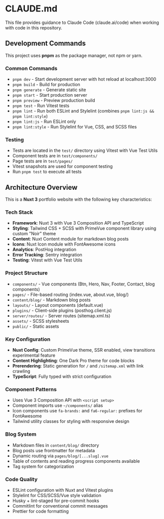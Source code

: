 # CLAUDE.md

This file provides guidance to Claude Code (claude.ai/code) when working with code in this repository.

## Development Commands

This project uses **pnpm** as the package manager, not npm or yarn.

### Common Commands
- `pnpm dev` - Start development server with hot reload at localhost:3000
- `pnpm build` - Build for production
- `pnpm generate` - Generate static site
- `pnpm start` - Start production server
- `pnpm preview` - Preview production build
- `pnpm test` - Run Vitest tests
- `pnpm lint` - Run both ESLint and Stylelint (combines `pnpm lint:js && pnpm lint:style`)
- `pnpm lint:js` - Run ESLint only
- `pnpm lint:style` - Run Stylelint for Vue, CSS, and SCSS files

### Testing
- Tests are located in the `test/` directory using Vitest with Vue Test Utils
- Component tests are in `test/components/`
- Page tests are in `test/pages/`
- Vitest snapshots are used for component testing
- Run `pnpm test` to execute all tests

## Architecture Overview

This is a **Nuxt 3** portfolio website with the following key characteristics:

### Tech Stack
- **Framework**: Nuxt 3 with Vue 3 Composition API and TypeScript
- **Styling**: Tailwind CSS + SCSS with PrimeVue component library using custom "Noir" theme
- **Content**: Nuxt Content module for markdown blog posts
- **Icons**: Nuxt Icon module with FontAwesome icons
- **Analytics**: PostHog integration
- **Error Tracking**: Sentry integration
- **Testing**: Vitest with Vue Test Utils

### Project Structure
- `components/` - Vue components (Btn, Hero, Nav, Footer, Contact, blog components)
- `pages/` - File-based routing (index.vue, about.vue, blog/)
- `content/blog/` - Markdown blog posts
- `layouts/` - Layout components (default.vue)
- `plugins/` - Client-side plugins (posthog.client.js)
- `server/routes/` - Server routes (sitemap.xml.ts)
- `assets/` - SCSS stylesheets
- `public/` - Static assets

### Key Configuration
- **Nuxt Config**: Custom PrimeVue theme, SSR enabled, view transitions experimental feature
- **Content Highlighting**: One Dark Pro theme for code blocks
- **Prerendering**: Static generation for `/` and `/sitemap.xml` with link crawling
- **TypeScript**: Fully typed with strict configuration

### Component Patterns
- Uses Vue 3 Composition API with `<script setup>`
- Component imports use `~/components/` alias
- Icon components use `fa-brands:` and `fa6-regular:` prefixes for FontAwesome
- Tailwind utility classes for styling with responsive design

### Blog System
- Markdown files in `content/blog/` directory
- Blog posts use frontmatter for metadata
- Dynamic routing via `pages/blog/[...slug].vue`
- Table of contents and reading progress components available
- Tag system for categorization

### Code Quality
- ESLint configuration with Nuxt and Vitest plugins
- Stylelint for CSS/SCSS/Vue style validation
- Husky + lint-staged for pre-commit hooks
- Commitlint for conventional commit messages
- Prettier for code formatting